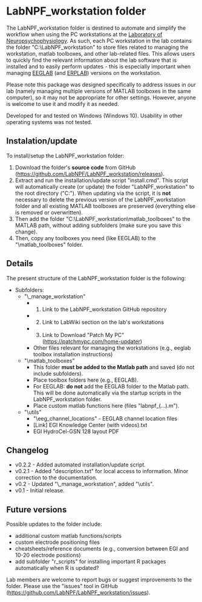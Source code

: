 # LabNPF_workstation folder

The LabNPF_workstation folder is destined to automate and simplify the workflow when using the PC workstations at the [Laboratory of Neuropsychophysiology](https://www.fpce.up.pt/labpsi). As such, each PC workstation in the lab contains the folder "C:\LabNPF_workstation" to store files related to managing the workstation, matlab toolboxes, and other lab-related files. This allows users to quickly find the relevant information about the lab software that is installed and to easily perform updates - this is especially important when managing [EEGLAB](https://sccn.ucsd.edu/eeglab/index.php) (and [ERPLAB](https://erpinfo.org/erplab)) versions on the workstation.

Please note this package was designed specifically to address issues in our lab (namely managing multiple versions of MATLAB toolboxes in the same computer), so it may not be appropriate for other settings. However, anyone is welcome to use it and modify it as needed.

Developed for and tested on Windows (Windows 10). Usability in other operating systems was not tested.

## Instalation/update
To install/setup the LabNPF_workstation folder:

1. Download the folder's **source code** from GitHub (https://github.com/LabNPF/LabNPF_workstation/releases).
2. Extract and run the installation/update script "install.cmd". This script will automatically create (or update) the folder "LabNPF_workstation" to the root directory ("C:\"). When updating via the script, it is **not** necessary to delete the previous version of the LabNPF_workstation folder and all existing MATLAB toolboxes are preserved (everything else is removed or overwritten).
3. Then add the folder "C:\LabNPF_workstation\matlab_toolboxes\" to the MATLAB path, without adding subfolders (make sure you save this change).
4. Then, copy any toolboxes you need (like EEGLAB) to the "\matlab_toolboxes" folder.

## Details
The present structure of the LabNPF_workstation folder is the following:
- Subfolders:
	- "\\_manage_workstation"
		- 1) Link to the LabNPF_workstation GitHub repository
		- 2) Link to LabWiki section on the lab's workstations
		- 3) Link to Download "Patch My PC" (https://patchmypc.com/home-updater)
		- Other files relevant for managing the workstations (e.g., eeglab toolbox installation instructions)
	- "\matlab_toolboxes"
		- This folder **must be added to the Matlab path** and saved (do not include subfolders).
		- Place toolbox folders here (e.g., EEGLAB).
		- For EEGLAB: **do not** add the EEGLAB folder to the Matlab path. This will be done automatically via the startup scripts in the LabNPF_workstation folder.
		- Place custom matlab functions here (files "labnpf_(...).m").
	- "\utils"
		- "\\eeg_channel_locations" - EEGLAB channel location files
		- [Link] EGI Knowledge Center (with videos).txt
		- EGI HydroCel-GSN 128 layout PDF

## Changelog
- v0.2.2 - Added automated installation/update script.
- v0.2.1 - Added "description.txt" for local access to information. Minor correction to the documentation.
- v0.2 - Updated "\\_manage_workstation", added "\\utils".
- v0.1 - Initial release.

## Future versions
Possible updates to the folder include: 
- additional custom matlab functions/scripts
- custom electrode positioning files
- cheatsheets/reference documents (e.g., conversion between EGI and 10-20 electrode positions)
- add subfolder "r_scripts" for installing important R packages automatically when R is updated?

Lab members are welcome to report bugs or suggest improvements to the folder. Please use the "issues" tool in GitHub (https://github.com/LabNPF/LabNPF_workstation/issues).

